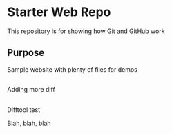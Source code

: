 # Starter Web Repo

This repository is for showing how Git and GitHub work

## Purpose

Sample website with plenty of files for demos

##

Adding more diff

##

Difftool test

Blah, blah, blah